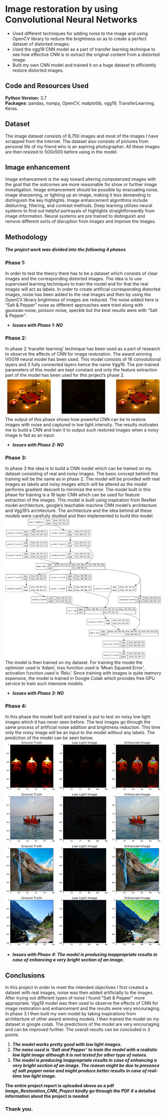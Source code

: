 # Image restoration by using Convolutional Neural Networks
* Used different techniques for adding noise to the image and using OpenCV library to reduce the brightness so as to create a perfect dataset of distorted images.
* Used the vgg19 CNN model as a part of transfer learning technique to see how effective CNN is to extract the original content from a distorted image.
* Built my own CNN model and trained it on a huge dataset to efficiently restore distorted images.

## Code and Resources Used
**Python Version:** 3.7  
**Packages:** pandas, numpy, OpenCV, matplotlib, vgg19, TransferLearning, Keras. 

## Dataset
The image dataset consists of 8,750 images and most of the images I have scrapped from the
internet. The dataset also consists of pictures from personal life of my friend who is an aspiring photographer. All these images are
then resized to 500x500 before using in the model.

## Image enhancement
Image enhancement is the way toward altering computerized images with the goal that the
outcomes are more reasonable for show or further image investigation. Image enhancement
should be possible by evacuating noise, image sharpening, or lighting up an image, making it
less demanding to distinguish the key highlights. Image enhancement algorithms include
deblurring, filtering, and contrast methods. Deep learning utilizes neural systems to find out
helpful portrayals of highlights straightforwardly from image information. Neural systems
are pre trained to distinguish and remove different sorts of disruption from images and
improve the images.

## Methodology
##### The project work was divided into the following 4 phases

### Phase 1:
In order to test the theory there has to be a dataset which consists of clear images
and the corresponding distorted images. The idea is to use supervised learning techniques to
train the model and for that the real images will act as labels. In order to create artificial
corresponding distorted images, noise has been added to the real images and then by using
the OpenCV library brightness of images are reduced.
The noise added here is “Salt & Pepper” noise as different approaches were tried along with
gaussian noise, poisson noise, speckle but the best results were with “Salt & Pepper”.
- ***Issues with Phase 1: NO***

### Phase 2: 
In phase 2 ‘transfer learning’ technique has been used as a part of research to
observe the effects of CNN for image restoration. The award winning VGG19 neural model
has been used. This model consists of 16 convolutional layers and 3 fully connected layers
hence the name Vgg19. The pre-trained parameters of this model are kept constant and only
the feature extraction part of the model has been used for this project’s phase 2.
![alt text](https://github.com/vikasbhadoria69/Image-restoration-Convolutional-Neural-Networks/blob/master/Output%20images/Rangoli_vgg19.png)
The output of this phase shows how powerful CNN can be to restore images with noise and
captured in low light intensity. The results motivates me to build a CNN and train it to
output such restored images when a noisy image is fed as an input.
- ***Issues with Phase 2: NO***

### Phase 3: 
In phase 3 the idea is to build a CNN model which can be trained on my dataset
consisting of real and noisy images. The basic concept behind this training will be the same
as in phase 2. The model will be provided with real images as labels and noisy images which
will be altered as the model performs gradient descent to minimize the error.
The model built in this phase for training is a 16 layer CNN which can be used for feature
extraction of the images. This model is built using inspiration from ResNet model
architecture, google’s teachable machine CNN model’s architecture and Vgg19’s architecture.
The architecture and the idea behind all these models were carefully studied and then
implemented to build this model.
![alt text](https://github.com/vikasbhadoria69/Image-restoration-Convolutional-Neural-Networks/blob/master/Output%20images/model1.png)
The model is then trained on my dataset. For training the model the optimizer used is
‘Adam’, loss function used is ‘Mean Squared Error’, activation function used is ‘Relu’. Since
training with images is quite memory expensive, the model is trained in Google Colab which
provides free GPU service to train such intensive models.
- ***Issues with Phase 3: NO***

### Phase 4:
In this phase the model built and trained is put to test on noisy low light images
which it has never seen before. The test images go through the same process of artificial
noise addition and brightness reduction. This time only the noisy image will be an input to
the model without any labels. The prediction of the model can be seen below.
![alt text](https://github.com/vikasbhadoria69/Image-restoration-Convolutional-Neural-Networks/blob/master/Output%20images/output1.png)
![alt text](https://github.com/vikasbhadoria69/Image-restoration-Convolutional-Neural-Networks/blob/master/Output%20images/op2.png)
![alt text](https://github.com/vikasbhadoria69/Image-restoration-Convolutional-Neural-Networks/blob/master/Output%20images/op3.png)
![alt text](https://github.com/vikasbhadoria69/Image-restoration-Convolutional-Neural-Networks/blob/master/Output%20images/op4.png)
- ***Issues with Phase 4: The model is producing inappropriate results in case of enhancing a very bright section of an image.***

## Conclusions
In this project in order to meet the intended objectives I first created a dataset with real
images, noise was then added artificially to the images. After trying out different types of
noise I found “Salt & Pepper” more appropriate. Vgg19 model was then used to observe the
effects of CNN for image restoration and enhancement and the results were very
encouraging. In phase 3 I then built my own model by taking inspirations from architecture
of other award winning models. I then trained the model on my dataset in google colab. The
predictions of the model are very encouraging and can be improved further. The overall
results can be concluded in 3 points:
1. ***The model works pretty good with low light images.***
2. ***The noise used is ‘Salt and Pepper’ to train the model with a realistic low light image
although it is not tested for other type of noises.***
3. ***The model is producing inappropriate results in case of enhancing a very bright section of
an image. The reason might be due to presence of salt pepper noise and might produce
better results in case of real-time low light image.***


**The entire project report is uploaded above as a pdf _Image_Restoration_CNN_Project_ kindly go through the PDF if a detailed information about the project is needed**
### Thank you.

